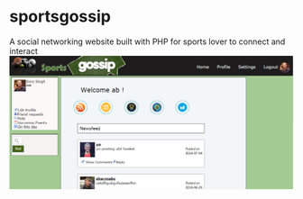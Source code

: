 # sportsgossip
A social networking website built with PHP for sports lover to connect and interact 
<img src="home.png"/>
